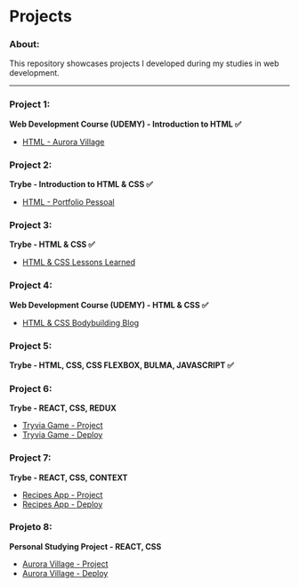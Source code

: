 # Projects

### About:

This repository showcases projects I developed during my studies in web development.

<hr />

### Project 1:
<strong>Web Development Course (UDEMY) - Introduction to HTML ✅ </strong>
<ul>
<li><a href="https://lucasSGomide.github.io/Aurora_Village_HTML" rel="nofollow">HTML - Aurora Village</a></li>
</ul>

### Project 2:
<strong>Trybe - Introduction to HTML & CSS ✅ </strong>
<ul>
<li><a href="https://lucasSGomide.github.io/Portfolio_Pessoal" rel="nofollow">HTML - Portfolio Pessoal</a></li>
</ul>

### Project 3:
<strong>Trybe - HTML & CSS ✅ </strong>
<ul>
<li><a href="https://lucasSGomide.github.io/Lessons_learned" rel="nofollow">HTML & CSS Lessons Learned</a></li>
</ul>

### Project 4:
<strong>Web Development Course (UDEMY) - HTML & CSS ✅ </strong>
<ul>
<li><a href="https://lucasSGomide.github.io/Bodybuilding_blog" rel="nofollow">HTML & CSS Bodybuilding Blog</a></li>
</ul>

### Project 5:
<strong>Trybe - HTML, CSS, CSS FLEXBOX, BULMA, JAVASCRIPT ✅ </strong>

### Project 6:
<strong>Trybe - REACT, CSS, REDUX </strong>
<ul>
<li><a href="https://github.com/LucasSGomide/Tryvia" rel="nofollow">Tryvia Game - Project</a></li>
<li><a href="https://tryvia-deploy.vercel.app/" rel="nofollow">Tryvia Game - Deploy</a></li>
</ul>

### Project 7:
<strong>Trybe - REACT, CSS, CONTEXT </strong>
<ul>
<li><a href="https://github.com/LucasSGomide/Tryvia" rel="nofollow">Recipes App - Project</a></li>
<li><a href="https://recipes-app-seven.vercel.app/" rel="nofollow">Recipes App - Deploy</a></li>
</ul>

### Projeto 8:
<strong>Personal Studying Project - REACT, CSS </strong>
<ul>
<li><a href="https://github.com/LucasSGomide/Aurora_Village" rel="nofollow">Aurora Village - Project</a></li>
<li><a href="https://aurora-village-deploy.vercel.app/" rel="nofollow">Aurora Village - Deploy</a></li>
</ul>
